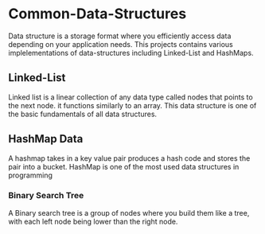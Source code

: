 # Common-Data-Structures
Data structure is a storage format where you efficiently access data depending on your application needs.
This projects contains various implelementations of data-structures including Linked-List and HashMaps.
## Linked-List
Linked list is a linear collection of any data type called nodes that points to the next node. it functions similarly to an array. This data structure is one of the basic fundamentals of all data structures.
## HashMap Data
A hashmap takes in a key value pair produces a hash code and stores the pair into a bucket. HashMap is one of the most used data structures in programming
### Binary Search Tree
A Binary search tree is a group of nodes where you build them like a tree, with each left node being lower than the right node. 

